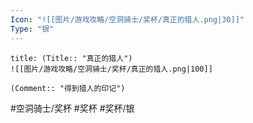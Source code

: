 ```yaml
---
Icon: "![[图片/游戏攻略/空洞骑士/奖杯/真正的猎人.png|30]]"
Type: "银"
---
```

```ad-common-silver-trophy
title: (Title:: "真正的猎人")
![[图片/游戏攻略/空洞骑士/奖杯/真正的猎人.png|100]]

(Comment:: "得到猎人的印记")
```

#空洞骑士/奖杯 #奖杯 #奖杯/银
